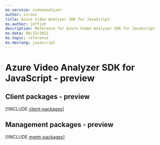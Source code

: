 ```yaml
---
ms.service: videoanalyzer
author: xirzec
title: Azure Video Analyzer SDK for JavaScript
ms.author: jeffish
description: Reference for Azure Video Analyzer SDK for JavaScript
ms.data: 08/15/2022
ms.topic: reference
ms.devlang: javascript
---
```

# Azure Video Analyzer SDK for JavaScript - preview

## Client packages - preview
[!INCLUDE [client-packages](video-analyzer-client-index.md)]
## Management packages - preview
[!INCLUDE [mgmt-packages](video-analyzer-mgmt-index.md)]
